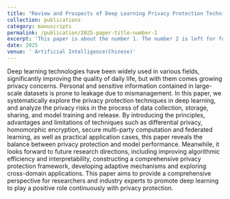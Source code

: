 ```yaml
---
title: "Review and Prospects of Deep Learning Privacy Protection Techniques: Challenges in the Era of Secure Computing"
collection: publications
category: manuscripts
permalink: /publication/2025-paper-title-number-1
excerpt: 'This paper is about the number 1. The number 2 is left for future work.'
date: 2025
venue: ' Artificial Intelligence(Chinese)'
---
```

Deep learning technologies have been widely used in various fields, significantly improving the quality of daily life, but with them comes growing privacy concerns. Personal and sensitive information contained in large-scale datasets is prone to leakage due to mismanagement. In this paper, we systematically explore the privacy protection techniques in deep learning, and analyze the privacy risks in the process of data collection, storage, sharing, and model training and release. By introducing the principles, advantages and limitations of techniques such as differential privacy, homomorphic encryption, secure multi-party computation and federated learning, as well as practical application cases, this paper reveals the balance between privacy protection and model performance. Meanwhile, it looks forward to future research directions, including improving algorithmic efficiency and interpretability, constructing a comprehensive privacy protection framework, developing adaptive mechanisms and exploring cross-domain applications. This paper aims to provide a comprehensive perspective for researchers and industry experts to promote deep learning to play a positive role continuously with privacy protection.

